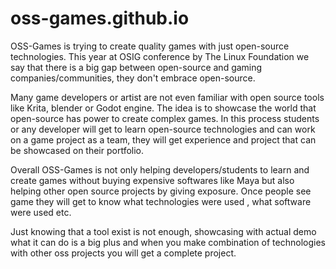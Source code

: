 # oss-games.github.io
OSS-Games is trying to create quality games with just open-source technologies. This year at OSIG conference by The Linux Foundation we say that there is a big gap between open-source and gaming companies/communities, they don't embrace open-source.

Many game developers or artist are not even familiar with open source tools like Krita, blender or Godot engine. The idea is to showcase the world that open-source has power to create complex games. In this process students or any developer will get to learn open-source technologies and can work on a game project as a team, they will get experience and project that can be showcased on their portfolio. 

Overall OSS-Games is not only helping developers/students to learn and create games without buying expensive softwares like Maya but also helping other open source projects by giving exposure. Once people see game they will get to know what technologies were used , what software were used etc. 

Just knowing that a tool exist is not enough, showcasing with actual demo what it can do is a big plus and when you make combination of technologies with other oss projects you will get a complete project.
